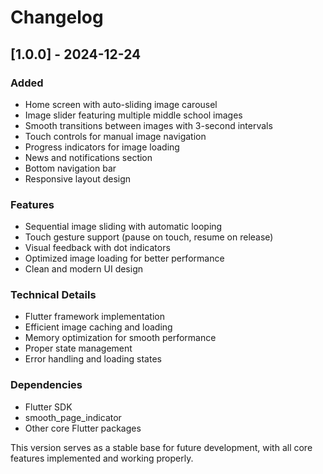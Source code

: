 # Changelog

## [1.0.0] - 2024-12-24

### Added
- Home screen with auto-sliding image carousel
- Image slider featuring multiple middle school images
- Smooth transitions between images with 3-second intervals
- Touch controls for manual image navigation
- Progress indicators for image loading
- News and notifications section
- Bottom navigation bar
- Responsive layout design

### Features
- Sequential image sliding with automatic looping
- Touch gesture support (pause on touch, resume on release)
- Visual feedback with dot indicators
- Optimized image loading for better performance
- Clean and modern UI design

### Technical Details
- Flutter framework implementation
- Efficient image caching and loading
- Memory optimization for smooth performance
- Proper state management
- Error handling and loading states

### Dependencies
- Flutter SDK
- smooth_page_indicator
- Other core Flutter packages

This version serves as a stable base for future development, with all core features implemented and working properly.
